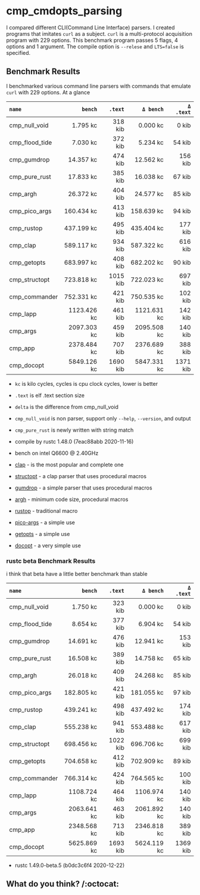 # cmp_cmdopts_parsing

I compared different CLI(Command Line Interface) parsers.
I created programs that imitates `curl` as a subject.
`curl` is a multi-protocol acquisition program with 229 options.
This benchmark program passes 5 flags, 4 options and 1 argument.
The compile option is `--relese` and `LTS=false` is specified.

## Benchmark Results

I benchmarked various command line parsers with commands that emulate `curl` with 229 options.
At a glance

|       `name`       |   `bench`   | `.text`  |  `Δ bench`  | `Δ .text` |
|:-------------------|------------:|---------:|------------:|---------:|
| cmp_null_void      |    1.795 kc |  318 kib |    0.000 kc |    0 kib |
| cmp_flood_tide     |    7.030 kc |  372 kib |    5.234 kc |   54 kib |
| cmp_gumdrop        |   14.357 kc |  474 kib |   12.562 kc |  156 kib |
| cmp_pure_rust      |   17.833 kc |  385 kib |   16.038 kc |   67 kib |
| cmp_argh           |   26.372 kc |  404 kib |   24.577 kc |   85 kib |
| cmp_pico_args      |  160.434 kc |  413 kib |  158.639 kc |   94 kib |
| cmp_rustop         |  437.199 kc |  495 kib |  435.404 kc |  177 kib |
| cmp_clap           |  589.117 kc |  934 kib |  587.322 kc |  616 kib |
| cmp_getopts        |  683.997 kc |  408 kib |  682.202 kc |   90 kib |
| cmp_structopt      |  723.818 kc | 1015 kib |  722.023 kc |  697 kib |
| cmp_commander      |  752.331 kc |  421 kib |  750.535 kc |  102 kib |
| cmp_lapp           | 1123.426 kc |  461 kib | 1121.631 kc |  142 kib |
| cmp_args           | 2097.303 kc |  459 kib | 2095.508 kc |  140 kib |
| cmp_app            | 2378.484 kc |  707 kib | 2376.689 kc |  388 kib |
| cmp_docopt         | 5849.126 kc | 1690 kib | 5847.331 kc | 1371 kib |

- `kc` is kilo cycles, cycles is cpu clock cycles, lower is better
- `.text` is elf .text section size
- `delta` is the difference from cmp_null_void
- `cmp_null_void` is non parser, support only `--help`, `--version`, and output
- `cmp_pure_rust` is newly written with string match
- compile by rustc 1.48.0 (7eac88abb 2020-11-16)
- bench on intel Q6600 @ 2.40GHz

- [clap](https://crates.io/crates/clap) - is the most popular and complete one
- [structopt](https://crates.io/crates/structopt) - a clap parser that uses procedural macros
- [gumdrop](https://crates.io/crates/gumdrop) - a simple parser that uses procedural macros
- [argh](https://crates.io/crates/argh) - minimum code size, procedural macros
- [rustop](https://crates.io/crates/rustop) - traditional macro
- [pico-args](https://crates.io/crates/pico-args) - a simple use
- [getopts](https://crates.io/crates/getopts) - a simple use
- [docopt](https://crates.io/crates/docopt) - a very simple use

### rustc beta Benchmark Results

 i think that beta have a little better benchmark than stable

|       `name`       |   `bench`   | `.text`  |  `Δ bench`  | `Δ .text` |
|:-------------------|------------:|---------:|------------:|---------:|
| cmp_null_void      |    1.750 kc |  323 kib |    0.000 kc |    0 kib |
| cmp_flood_tide     |    8.654 kc |  377 kib |    6.904 kc |   54 kib |
| cmp_gumdrop        |   14.691 kc |  476 kib |   12.941 kc |  153 kib |
| cmp_pure_rust      |   16.508 kc |  389 kib |   14.758 kc |   65 kib |
| cmp_argh           |   26.018 kc |  409 kib |   24.268 kc |   85 kib |
| cmp_pico_args      |  182.805 kc |  421 kib |  181.055 kc |   97 kib |
| cmp_rustop         |  439.241 kc |  498 kib |  437.492 kc |  174 kib |
| cmp_clap           |  555.238 kc |  941 kib |  553.488 kc |  617 kib |
| cmp_structopt      |  698.456 kc | 1022 kib |  696.706 kc |  699 kib |
| cmp_getopts        |  704.658 kc |  412 kib |  702.909 kc |   89 kib |
| cmp_commander      |  766.314 kc |  424 kib |  764.565 kc |  100 kib |
| cmp_lapp           | 1108.724 kc |  464 kib | 1106.974 kc |  140 kib |
| cmp_args           | 2063.641 kc |  463 kib | 2061.892 kc |  140 kib |
| cmp_app            | 2348.568 kc |  713 kib | 2346.818 kc |  389 kib |
| cmp_docopt         | 5625.869 kc | 1693 kib | 5624.119 kc | 1369 kib |

- rustc 1.49.0-beta.5 (b0dc3c6f4 2020-12-22)

## What do you think? /:octocat:
